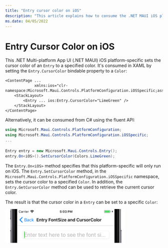 ```yaml
---
title: "Entry cursor color on iOS"
description: "This article explains how to consume the .NET MAUI iOS platform-specific that sets the cursor color of an Entry."
ms.date: 04/05/2022
---
```


# Entry Cursor Color on iOS

This .NET Multi-platform App UI (.NET MAUI) iOS platform-specific sets the cursor color of an `Entry` to a specified color. It's consumed in XAML by setting the `Entry.CursorColor` bindable property to a `Color`:

```xaml
<ContentPage ...
             xmlns:ios="clr-namespace:Microsoft.Maui.Controls.PlatformConfiguration.iOSSpecific;assembly=Microsoft.Maui.Controls">
    <StackLayout>
        <Entry ... ios:Entry.CursorColor="LimeGreen" />
    </StackLayout>
</ContentPage>
```

Alternatively, it can be consumed from C# using the fluent API:

```csharp
using Microsoft.Maui.Controls.PlatformConfiguration;
using Microsoft.Maui.Controls.PlatformConfiguration.iOSSpecific;
...

Entry entry = new Microsoft.Maui.Controls.Entry();
entry.On<iOS>().SetCursorColor(Colors.LimeGreen);
```

The `Entry.On<iOS>` method specifies that this platform-specific will only run on iOS. The `Entry.SetCursorColor` method, in the `Microsoft.Maui.Controls.PlatformConfiguration.iOSSpecific` namespace, sets the cursor color to a specified `Color`. In addition, the `Entry.GetCursorColor` method can be used to retrieve the current cursor color.

The result is that the cursor color in a `Entry` can be set to a specific `Color`:

![Entry cursor color](media/entry-cursor-color/entry-cursorcolor.png)
